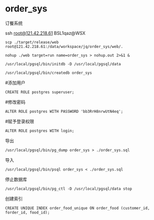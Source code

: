 # order_sys
订餐系统

ssh root@121.42.218.61
BSL1qaz@WSX

```
scp ./target/release/web root@121.42.218.61:/data/workspace/jq/order_sys/web/.
```

```
nohup ./web target=run name=order_sys > nohup.out 2>&1 &
```

```
/usr/local/pgsql/bin/initdb -D /usr/local/pgsql/data
```

```
/usr/local/pgsql/bin/createdb order_sys
```

#添加用户
```
CREATE ROLE postgres superuser;
```

#修改密码
```
ALTER ROLE postgres WITH PASSWORD 'bb3RrH8nrwUtN4eq';
```

#赋予登录权限
```
ALTER ROLE postgres WITH login;
```

导出
```
/usr/local/pgsql/bin/pg_dump order_sys > ./order_sys.sql
```

导入
```
/usr/local/pgsql/bin/psql order_sys < ./order_sys.sql
```

停止数据库
```
/usr/local/pgsql/bin/pg_ctl -D /usr/local/pgsql/data stop
```

创建索引
```
CREATE UNIQUE INDEX order_food_unique ON order_food (customer_id, forder_id, food_id);
```
